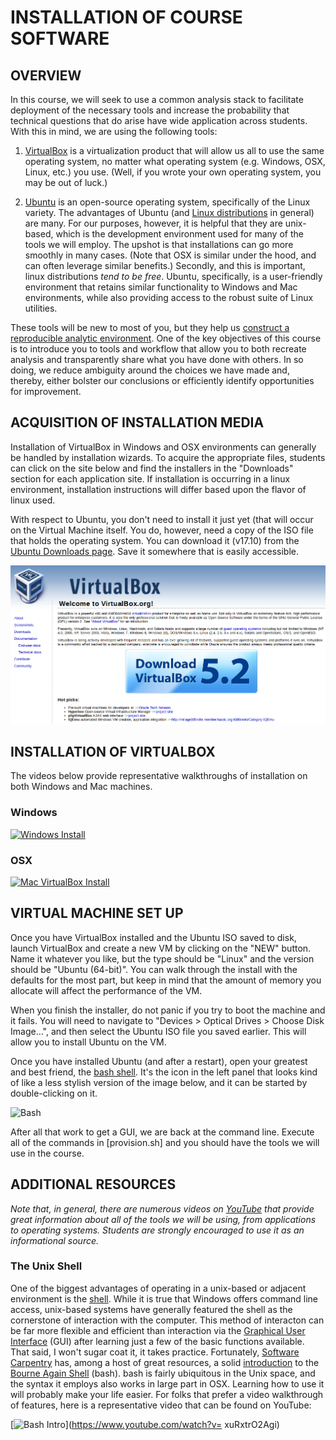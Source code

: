 # INSTALLATION OF COURSE SOFTWARE

## OVERVIEW

In this course, we will seek to use a common analysis stack to facilitate deployment of the 
necessary tools and increase the probability that technical questions that do arise have wide
application across students.  With this in mind, we are using the following tools: 

1. [VirtualBox](https://www.virtualbox.org) is a virtualization product that will allow us all to 
use the same operating system, no matter what operating system (e.g. Windows, OSX, Linux, etc.)
you use.  (Well, if you wrote your own operating system, you may be out of luck.)

2. [Ubuntu](https://www.ubuntu.com) is an open-source operating system, specifically of the Linux
variety. The advantages of Ubuntu (and 
[Linux distributions](https://en.wikipedia.org/wiki/Linux_distribution) in general) are many.  For
our purposes, however, it is helpful that they are unix-based, which is the development environment
used for many of the tools we will employ. The upshot is that installations can go more smoothly in
many cases. (Note that OSX is similar under the hood, and can often leverage similar benefits.)
Secondly, and this is important, linux distributions *tend to be free*. Ubuntu, specifically, is a
user-friendly environment that retains similar functionality to Windows and Mac environments, while
also providing access to the robust suite of Linux utilities.

These tools will be new to most of you, but they help us [construct a reproducible analytic
environment](https://medium.com/@JohnFoderaro/how-to-set-up-a-local-linux-environment-with-vagrant-163f0ba4da77).
One of the key objectives of this course is to introduce you to tools and workflow that allow you to
both recreate analysis and transparently share what you have done with others.  In so doing, we
reduce ambiguity around the choices we have made and, thereby, either bolster our conclusions or
efficiently identify opportunities for improvement.

## ACQUISITION OF INSTALLATION MEDIA

Installation of VirtualBox in Windows and OSX environments can generally be handled by
installation wizards.  To acquire the appropriate files, students can click on the site
below and find the installers in the "Downloads" section for each application site. If installation
is occurring in a linux environment, installation instructions will differ based upon the flavor of
linux used. 

With respect to Ubuntu, you don't need to install it just yet (that will occur on the Virtual
Machine itself. You do, however, need a copy of the ISO file that holds the operating system. You
can download it (v17.10) from the [Ubuntu Downloads page](https://www.ubuntu.com/download/desktop).
Save it somewhere that is easily accessible.

[![VirtualBox](figs/virtualbox.png)](https://www.virtualbox.org)

## INSTALLATION OF VIRTUALBOX 

The videos below provide representative walkthroughs of installation on both Windows and Mac
machines.  

### Windows

[![Windows
Install](https://img.youtube.com/vi/ncA85gRAJxk/0.jpg)](https://www.youtube.com/watch?v=ncA85gRAJxk)

### OSX

[![Mac VirtualBox Install](https://img.youtube.com/vi/lEvM-No4eQo/0.jpg)](https://www.youtube.com/watch?v=lEvM-No4eQo)

## VIRTUAL MACHINE SET UP

Once you have VirtualBox installed and the Ubuntu ISO saved to disk, launch VirtualBox and create a
new VM by clicking on the "NEW" button. Name it whatever you like, but the type should be "Linux"
and the version should be "Ubuntu (64-bit)". You can walk through the install with the defaults for
the most part, but keep in mind that the amount of memory you allocate will affect the performance
of the VM.  

When you finish the installer, do not panic if you try to boot the machine and it fails. You will
need to navigate to "Devices > Optical Drives > Choose Disk Image...", and then select the Ubuntu
ISO file you saved earlier. This will allow you to install Ubuntu on the VM.

Once you have installed Ubuntu (and after a restart), open your greatest and best friend, the [bash
shell](https://en.wikipedia.org/wiki/Bash_(Unix_shell)). It's the icon in the left panel that
looks kind of like a less stylish version of the image below, and it can be started by double-clicking 
on it.

![Bash](https://www.techy360.com/wp-content/uploads/2017/11/bashmini-1.png)

After all that work to get a GUI, we are back at the command line. Execute all of the commands in
[provision.sh] and you should have the tools we will use in the course.

## ADDITIONAL RESOURCES

*Note that, in general, there are numerous videos on [YouTube](https://www.youtube.com) that provide
great information about all of the tools we will be using, from applications to operating systems.
Students are strongly encouraged to use it as an informational source.*

### The Unix Shell

One of the biggest advantages of operating in a unix-based or adjacent environment is the
[shell](https://en.wikipedia.org/wiki/Unix_shell).
While it is true that Windows offers command line access, unix-based systems have generally featured
the shell as the cornerstone of interaction with the computer. This method of interacton can be far
more flexible and efficient than interaction via the [Graphical User
Interface](https://en.wikipedia.org/wiki/Graphical_user_interface) (GUI) after learning just a few
of the basic functions available. That said, I won't sugar coat it, it takes practice.  Fortunately,
[Software Carpentry](https://software-carpentry.org) has, among a host of great resources, a solid
[introduction](https://swcarpentry.github.io/shell-novice/) to the [Bourne Again
Shell](https://en.wikipedia.org/wiki/Bash_(Unix_shell)) (bash). bash is fairly ubiquitous in the
Unix space, and the syntax it employs also works in large part in OSX. Learning how to use it will
probably make your life easier. For folks that prefer a video walkthrough of features, here is a
representative video that can be found on YouTube:

[![Bash Intro](https://img.youtube.com/vi/oxuRxtrO2Ag/0.jpg)](https://www.youtube.com/watch?v=
xuRxtrO2Agi)


